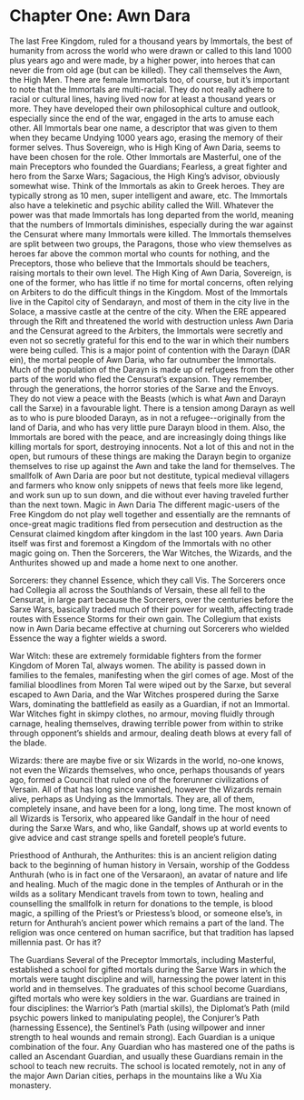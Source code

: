 # Chapter One: Awn Dara

The last Free Kingdom, ruled for a thousand years by Immortals, the best of humanity from across the world who were drawn or called to this land 1000 plus years ago and were made, by a higher power, into heroes that can never die from old age (but can be killed).  They call themselves the Awn, the High Men.  There are female Immortals too, of course, but it’s important to note that the Immortals are multi-racial.  They do not really adhere to racial or cultural lines, having lived now for at least a thousand years or more.  They have developed their own philosophical culture and outlook, especially since the end of the war, engaged in the arts to amuse each other.  All Immortals bear one name, a descriptor that was given to them when they became Undying 1000 years ago, erasing the memory of their former selves.  Thus Sovereign, who is High King of Awn Daria, seems to have been chosen for the role.  Other Immortals are Masterful, one of the main Preceptors who founded the Guardians; Fearless, a great fighter and hero from the Sarxe Wars; Sagacious, the High King’s advisor, obviously somewhat wise.  Think of the Immortals as akin to Greek heroes.  They are typically strong as 10 men, super intelligent and aware, etc.  The Immortals also have a telekinetic and psychic ability called the Will.  Whatever the power was that made Immortals has long departed from the world, meaning that the numbers of Immortals diminishes, especially during the war against the Censurat where many Immortals were killed.  The Immortals themselves are split between two groups, the Paragons, those who view themselves as  heroes far above the common mortal who counts for nothing, and the Preceptors, those who believe that the Immortals should be teachers, raising mortals to their own level.  The High King of Awn Daria, Sovereign, is one of the former, who has little if no time for mortal concerns, often relying on Arbiters to do the difficult things in the Kingdom.  Most of the Immortals live in the Capitol city of Sendarayn, and most of them in the city live in the Solace, a massive castle at the centre of the city.  When the ERE appeared through the Rift and threatened the world with destruction unless Awn Daria and the Censurat agreed to the Arbiters, the Immortals were secretly and even not so secretly grateful for this end to the war in which their numbers were being culled.  This is a major point of contention with the Darayn (DAR ein), the mortal people of Awn Daria, who far outnumber the Immortals.  Much of the population of the Darayn is made up of refugees from the other parts of the world who fled the Censurat’s expansion.  They remember, through the generations, the horror stories of the Sarxe and the Envoys.  They do not view a peace with the Beasts (which is what Awn and Darayn call the Sarxe) in a favourable light.  There is a tension among Darayn as well as to who is pure blooded Darayn, as in not a refugee--originally from the land of Daria, and who has very little pure Darayn blood in them.  Also, the Immortals are bored with the peace, and are increasingly doing things like killing mortals for sport, destroying innocents.  Not a lot of this and not in the open, but rumours of these things are making the Darayn begin to organize themselves to rise up against the Awn and take the land for themselves.  The smallfolk of Awn Daria are poor but not destitute, typical medieval villagers and farmers who know only snippets of news that feels more like legend, and work sun up to sun down, and die without ever having traveled further than the next town.
Magic in Awn Daria
The different magic-users of the Free Kingdom do not play well together and essentially are the remnants of once-great magic traditions fled from persecution and destruction as the Censurat claimed kingdom after kingdom in the last 100 years.  Awn Daria itself was first and foremost a Kingdom of the Immortals with no other magic going on.  Then the Sorcerers, the War Witches, the Wizards, and the Anthurites showed up and made a home next to one another.

Sorcerers: they channel Essence, which they call Vis.  The Sorcerers once had Collegia all across the Southlands of Versain, these all fell to the Censurat, in large part because the Sorcerers, over the centuries before the Sarxe Wars, basically traded much of their power for wealth, affecting trade routes with Essence Storms for their own gain.  The Collegium that exists now in Awn Daria became effective at churning out Sorcerers who wielded Essence the way a fighter wields a sword.

War Witch: these are extremely formidable fighters from the former Kingdom of Moren Tal, always women.  The ability is passed down in families to the females, manifesting when the girl comes of age.  Most of the familial bloodlines from Moren Tal were wiped out by the Sarxe, but several escaped to Awn Daria, and the War Witches prospered during the Sarxe Wars, dominating the battlefield as easily as a Guardian, if not an Immortal.  War Witches fight in skimpy clothes, no armour, moving fluidly through carnage, healing themselves, drawing terrible power from within to strike through opponent’s shields and armour, dealing death blows at every fall of the blade.

Wizards: there are maybe five or six Wizards in the world, no-one knows, not even the Wizards themselves, who once, perhaps thousands of years ago, formed a Council that ruled one of the forerunner civilizations of Versain.  All of that has long since vanished, however the Wizards remain alive, perhaps as Undying as the Immortals.  They are, all of them, completely insane, and have been for a long, long time.  The most known of all Wizards is Tersorix, who appeared like Gandalf in the hour of need during the Sarxe Wars, and who, like Gandalf, shows up at world events to give advice and cast strange spells and foretell people’s future.

Priesthood of Anthurah, the Anthurites: this is an ancient religion dating back to the beginning of human history in Versain, worship of the Goddess Anthurah (who is in fact one of the Versaraon), an avatar of nature and life and healing.  Much of the magic done in the temples of Anthurah or in the wilds as a solitary Mendicant travels from town to town, healing and counselling the smallfolk in return for donations to the temple, is blood magic, a spilling of the Priest’s or Priestess’s blood, or someone else’s, in return for Anthurah’s ancient power which remains a part of the land.  The religion was once centered on human sacrifice, but that tradition has lapsed millennia past.  Or has it?

The Guardians
Several of the Preceptor Immortals, including Masterful, established a school for gifted mortals during the Sarxe Wars in which the mortals were taught discipline and will, harnessing the power latent in this world and in themselves.  The graduates of this school become Guardians, gifted mortals who were key soldiers in the war.  Guardians are trained in four disciplines: the Warrior’s Path (martial skills), the Diplomat’s Path (mild psychic powers linked to manipulating people), the Conjurer’s Path (harnessing Essence), the Sentinel’s Path (using willpower and inner strength to heal wounds and remain strong).  Each Guardian is a unique combination of the four.  Any Guardian who has mastered one of the paths is called an Ascendant Guardian, and usually these Guardians remain in the school to teach new recruits.  The school is located remotely, not in any of the major Awn Darian cities, perhaps in the mountains like a Wu Xia monastery.